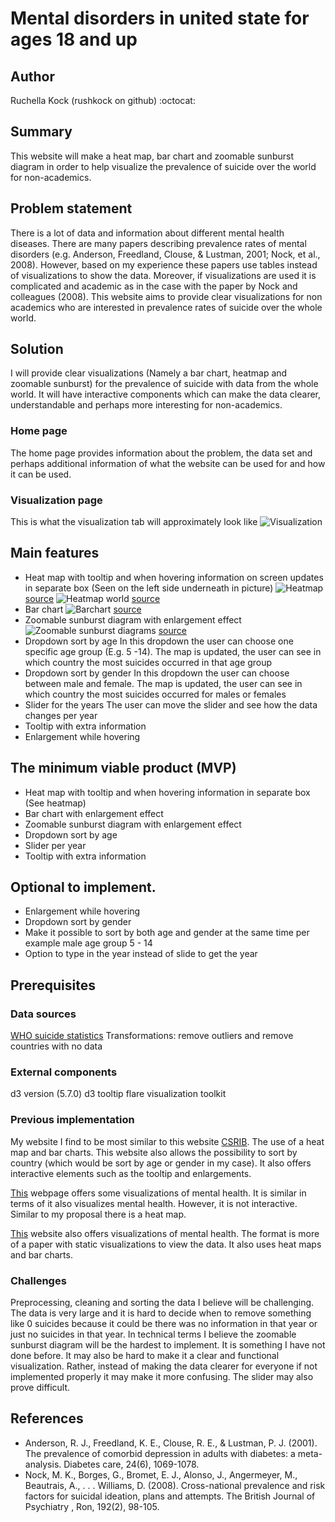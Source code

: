 # Mental disorders in united state for ages 18 and up
## Author
Ruchella Kock (rushkock on github) :octocat:

## Summary
This website will make a heat map, bar chart and zoomable sunburst diagram in order to help visualize the prevalence of suicide over the world for non-academics.

## Problem statement
There is a lot of data and information about different mental health diseases. There are many papers describing prevalence rates of mental disorders (e.g. Anderson, Freedland, Clouse, & Lustman, 2001; Nock, et al., 2008). However, based on my experience these papers use tables instead of visualizations to show the data. Moreover, if visualizations are used it is complicated and academic as in the case with the paper by Nock and colleagues (2008). This website aims to provide clear visualizations for non academics who are interested in prevalence rates of suicide over the whole world.

## Solution
I will provide clear visualizations (Namely a bar chart, heatmap and zoomable sunburst) for the prevalence of suicide with data from the whole world. It will have interactive components which can make the data clearer, understandable and perhaps more interesting for non-academics.

### Home page
The home page provides information about the problem, the data set and perhaps additional information of what the website can be used for and how it can be used.

### Visualization page
This is what the visualization tab will approximately look like
![Visualization](doc/visualization.jpg)

## Main features
- Heat map with tooltip and when hovering information on screen updates in separate box (Seen on the left side underneath in picture)
![Heatmap](doc/heatmap.jpg)
[source](https://www.theguardian.com/environment/interactive/2013/may/14/alaska-villages-frontline-global-warming )
![Heatmap world](doc/worldmap.jpg)
[source](http://bl.ocks.org/micahstubbs/8e15870eb432a21f0bc4d3d527b2d14f)
- Bar chart
![Barchart](doc/barchart.jpg)
[source](https://publicadministration.un.org/egovkb/en-us/Data/Compare-Countries)
- Zoomable sunburst diagram with enlargement effect
![Zoomable sunburst diagrams](doc/sunburst1.jpg)
[source](https://beta.observablehq.com/@mbostock/d3-zoomable-sunburst)
- Dropdown sort by age
In this dropdown the user can choose one specific age group (E.g. 5 -14). The map is updated, the user can see in which country the most suicides occurred in that age group
- Dropdown sort by gender
In this dropdown the user can choose between male and female. The map is updated, the user can see in which country the most suicides occurred for males or females
- Slider for the years
The user can move the slider and see how the data changes per year
- Tooltip with extra information
- Enlargement while hovering


## The minimum viable product (MVP)
-	Heat map with tooltip and when hovering information in separate box (See heatmap)
-	Bar chart with enlargement effect
-	Zoomable sunburst diagram with enlargement effect
-	Dropdown sort by age
- Slider per year
-	Tooltip with extra information

## Optional to implement.
- Enlargement while hovering
- Dropdown sort by gender
- Make it possible to sort by both age and gender at the same time per example male age group 5 - 14
- Option to type in the year instead of slide to get the year

## Prerequisites
### Data sources
[WHO suicide statistics](https://www.kaggle.com/szamil/who-suicide-statistics)
Transformations: remove outliers and remove countries with no data

### External components
d3 version (5.7.0)
d3 tooltip
flare visualization toolkit

### Previous implementation
My website I find to be most similar to this website [CSRIB](https://dboekhout.github.io/CSRIB/).
The use of a heat map and bar charts. This website also allows the possibility to sort by country (which would be sort by age or gender in my case). It also offers interactive elements such as the tooltip and enlargements.

[This](http://www.humanosphere.org/global-health/2013/06/visualize-mental-illness/) webpage offers some visualizations of mental health.
It is similar in terms of it also visualizes mental health. However, it is not interactive. Similar to my proposal there is a heat map.

[This](https://ourworldindata.org/mental-health) website also offers visualizations of mental health. The format is more of a paper with static visualizations to view the data. It also uses heat maps and bar charts.

### Challenges
Preprocessing, cleaning and sorting the data I believe will be challenging. The data is very large and it is hard to decide when to remove something like 0 suicides because it could be there was no information in that year or just no suicides in that year. In technical terms I believe the zoomable sunburst diagram will be the hardest to implement. It is something I have not done before. It may also be hard to make it a clear and functional visualization. Rather, instead of making the data clearer for everyone if not implemented properly it may make it more confusing. The slider may also prove difficult.


## References
- Anderson, R. J., Freedland, K. E., Clouse, R. E., & Lustman, P. J. (2001). The prevalence of comorbid depression in adults with diabetes: a meta-analysis. Diabetes care, 24(6), 1069-1078.
- Nock, M. K., Borges, G., Bromet, E. J., Alonso, J., Angermeyer, M., Beautrais, A., . . . Williams, D. (2008). Cross-national prevalence and risk factors for suicidal ideation, plans and attempts. The British Journal of Psychiatry , Ron, 192(2), 98-105.
